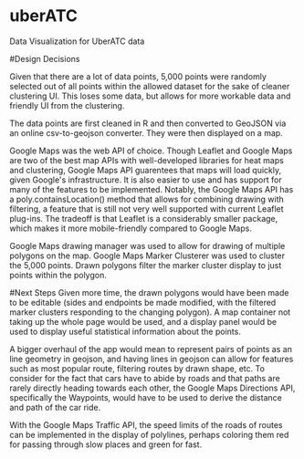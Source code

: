 # uberATC
Data Visualization for UberATC data

#Design Decisions

Given that there are a lot of data points, 5,000 points were randomly selected out of all points within the allowed dataset for the sake of cleaner clustering UI. This loses some data, but allows for more workable data and friendly UI from the clustering. 

The data points are first cleaned in R and then converted to GeoJSON via an online csv-to-geojson converter. They were then displayed on a map.

Google Maps was the web API of choice. Though Leaflet and Google Maps are two of the best map APIs with well-developed libraries for heat maps and clustering, Google Maps API guarentees that maps will load quickly, given Google's infrastructure. It is also easier to use and has support for many of the features to be implemented. Notably, the Google Maps API has a poly.containsLocation() method that allows for combining drawing with filtering, a feature that is still not very well supported with current Leaflet plug-ins. The tradeoff is that Leaflet is a considerably smaller package, which makes it more mobile-friendly compared to Google Maps.

Google Maps drawing manager was used to allow for drawing of multiple polygons on the map. Google Maps Marker Clusterer was used to cluster the 5,000 points. Drawn polygons filter the marker cluster display to just points within the polygon.

#Next Steps
Given more time, the drawn polygons would have been made to be editable (sides and endpoints be made modified, with the filtered marker clusters responding to the changing polygon). A map container not taking up the whole page would be used, and a display panel would be used to display useful statistical information about the points. 

A bigger overhaul of the app would mean to represent pairs of points as an line geometry in geojson, and having lines in geojson can allow for features such as most popular route, filtering routes by drawn shape, etc. To consider for the fact that cars have to abide by roads and that paths are rarely directly heading towards each other, the Google Maps Directions API, specifically the Waypoints, would have to be used to derive the distance and path of the car ride.

With the Google Maps Traffic API, the speed limits of the roads of routes can be implemented in the display of polylines, perhaps coloring them red for passing through slow places and green for fast.

